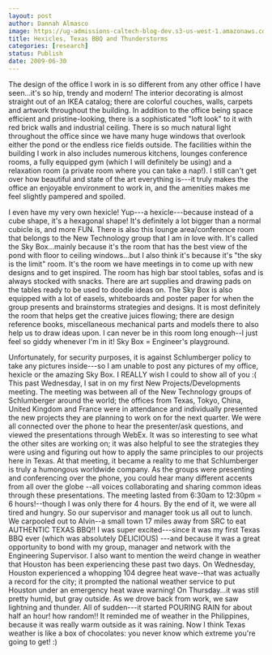 ```yaml
---
layout: post
author: Dannah Almasco
image: https://ug-admissions-caltech-blog-dev.s3-us-west-1.amazonaws.com/old_pictures/caltech_as_it_happens/6a0105349b8251970b011571602c26970b.jpg
title: Hexicles, Texas BBQ and Thunderstorms
categories: [research]
status: Publish
date: 2009-06-30
---
```



The design of the office I work in is so different from any other office I have seen...it's so hip, trendy and modern! The interior decorating is almost straight out of an IKEA catalog; there are colorful couches, walls, carpets and artwork throughout the building. In addition to the office being space efficient and pristine-looking, there is a sophisticated "loft look" to it with red brick walls and industrial ceiling. There is so much natural light throughout the office since we have many huge windows that overlook either the pond or the endless rice fields outside. The facilities within the building I work in also includes numerous kitchens, lounges conference rooms, a fully equipped gym (which I will definitely be using) and a relaxation room (a private room where you can take a nap!). I still can't get over how beautiful and state of the art everything is---it truly makes the office an enjoyable environment to work in, and the amenities makes me feel slightly pampered and spoiled.

I even have my very own hexicle! Yup---a hexicle---because instead of a cube shape, it's a hexagonal shape! It's definitely a lot bigger than a normal cubicle is, and more FUN. There is also this lounge area/conference room that belongs to the New Technology group that I am in love with. It's called the Sky Box...mainly because it's the room that has the best view of the pond with floor to ceiling windows...but I also think it's because it's "the sky is the limit" room. It's the room we have meetings in to come up with new designs and to get inspired. The room has high bar stool tables, sofas and is always stocked with snacks. There are art supplies and drawing pads on the tables ready to be used to doodle ideas on. The Sky Box is also equipped with a lot of easels, whiteboards and poster paper for when the group presents and brainstorms strategies and designs. It is most definitely the room that helps get the creative juices flowing; there are design reference books, miscellaneous mechanical parts and models there to also help us to draw ideas upon. I can never be in this room long enough--I just feel so giddy whenever I'm in it! Sky Box = Engineer's playground.

Unfortunately, for security purposes, it is against Schlumberger policy to take any pictures inside---so I am unable to post any pictures of my office, hexicle or the amazing Sky Box. I REALLY wish I could to show all of you :(
This past Wednesday, I sat in on my first New Projects/Developments meeting. The meeting was between all of the New Technology groups of Schlumberger around the world; the offices from Texas, Tokyo, China, United Kingdom and France were in attendance and individually presented the new projects they are planning to work on for the next quarter. We were all connected over the phone to hear the presenter/ask questions, and viewed the presentations through WebEx. It was so interesting to see what the other sites are working on; it was also helpful to see the strategies they were using and figuring out how to apply the same principles to our projects here in Texas. At that meeting, it became a reality to me that Schlumberger is truly a humongous worldwide company. As the groups were presenting and conferencing over the phone, you could hear many different accents from all over the globe --all voices collaborating and sharing common ideas through these presentations. 
The meeting lasted from 6:30am to 12:30pm = 6 hours!--though I was only there for 4 hours. By the end of it, we were all tired and hungry. So our supervisor and manager took us all out to lunch. We carpooled out to Alvin--a small town 17 miles away from SRC to eat AUTHENTIC TEXAS BBQ!! I was super excited---since it was my first Texas BBQ ever (which was absolutely DELICIOUS) ---and because it was a great opportunity to bond with my group, manager and network with the Engineering Supervisor. 
I also want to mention the weird change in weather that Houston has been experiencing these past two days. On Wednesday, Houston experienced a whopping 104 degree heat wave--that was actually a record for the city; it prompted the national weather service to put Houston under an emergency heat wave warning! On Thursday...it was still pretty humid, but gray outside. As we drove back from work, we saw lightning and thunder. All of sudden---it started POURING RAIN for about half an hour! how random!! It reminded me of weather in the Philippines, because it was really warm outside as it was raining. Now I think Texas weather is like a box of chocolates: you never know which extreme you're going to get! :)
